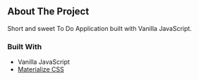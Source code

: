 ## About The Project

Short and sweet To Do Application built with Vanilla JavaScript.

### Built With

* Vanilla JavaScript
* [Materialize CSS](https://materializecss.com/)
